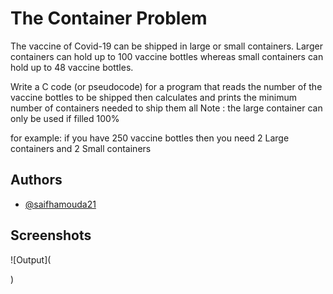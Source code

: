 # The Container Problem

The vaccine of Covid-19 can be shipped in large or small containers. Larger containers can hold up to 100 vaccine bottles whereas small containers can hold up to 48 vaccine bottles.

Write a C code (or pseudocode) for a program that reads the number of the vaccine bottles to be shipped then calculates and prints the minimum number of containers needed to ship them all
Note : the large container can only be used if filled 100%

for example: if you have 250 vaccine bottles then you need  2 Large containers and 2 Small containers



## Authors

- [@saifhamouda21](https://github.com/saifhamouda21)


## Screenshots

![Output](<blockquote class="imgur-embed-pub" lang="en" data-id="a/lsaB5cK" data-context="false" ><a href="//imgur.com/a/lsaB5cK"></a></blockquote><script async src="//s.imgur.com/min/embed.js" charset="utf-8"></script>)

